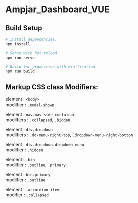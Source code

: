 # Ampjar_Dashboard_VUE

## Build Setup

```bash
# Install dependencies.
npm install

# Serve with hot reload.
npm run serve

# Build for production with minification.
npm run build
```

## Markup CSS class Modifiers:
element : `<body>`  
modilfier : `.modal-shown`  
  
element : `nav.nav-side-container`  
modilfiers : `.collapsed`, `.hidden`  
  
element : `div.dropdown`  
modilfiers : `.dd-menu-right-top`, `.dropdown-menu-right-bottom`  
  
element : `div.dropdown.dropdown-menu`  
modilfier : `.hidden`  
  
element : `.btn`  
modilfier : `.outline`, `.primary`  
  
element : `btn.primary`  
modilfier : `.outline`  

element : `.accordion-item`  
modifier : `.collapsed`
